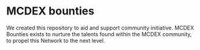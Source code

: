 # MCDEX bounties

We created this repository to aid and support community initiative. MCDEX Bounties exists to nurture the talents found within the MCDEX community, to propel this Network to the next level.
